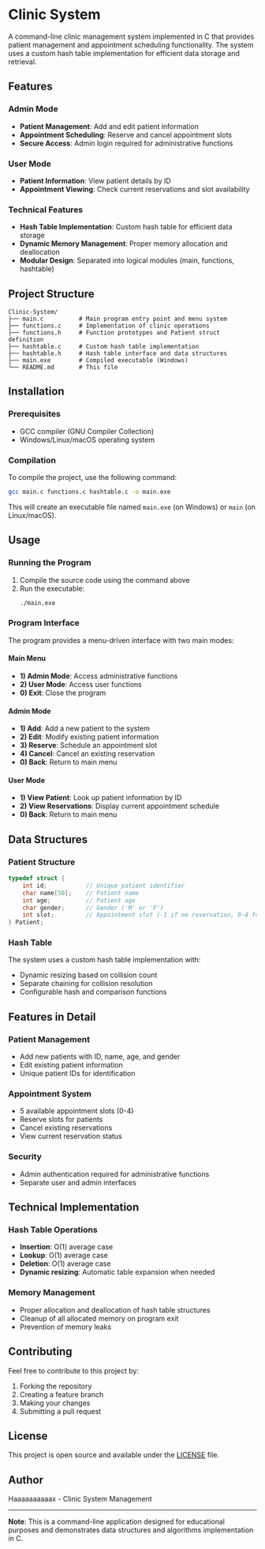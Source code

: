 # Clinic System

A command-line clinic management system implemented in C that provides patient management and appointment scheduling functionality. The system uses a custom hash table implementation for efficient data storage and retrieval.

## Features

### Admin Mode
- **Patient Management**: Add and edit patient information
- **Appointment Scheduling**: Reserve and cancel appointment slots
- **Secure Access**: Admin login required for administrative functions

### User Mode
- **Patient Information**: View patient details by ID
- **Appointment Viewing**: Check current reservations and slot availability

### Technical Features
- **Hash Table Implementation**: Custom hash table for efficient data storage
- **Dynamic Memory Management**: Proper memory allocation and deallocation
- **Modular Design**: Separated into logical modules (main, functions, hashtable)

## Project Structure

```
Clinic-System/
├── main.c          # Main program entry point and menu system
├── functions.c     # Implementation of clinic operations
├── functions.h     # Function prototypes and Patient struct definition
├── hashtable.c     # Custom hash table implementation
├── hashtable.h     # Hash table interface and data structures
├── main.exe        # Compiled executable (Windows)
└── README.md       # This file
```

## Installation

### Prerequisites
- GCC compiler (GNU Compiler Collection)
- Windows/Linux/macOS operating system

### Compilation

To compile the project, use the following command:

```bash
gcc main.c functions.c hashtable.c -o main.exe
```

This will create an executable file named `main.exe` (on Windows) or `main` (on Linux/macOS).

## Usage

### Running the Program

1. Compile the source code using the command above
2. Run the executable:
   ```bash
   ./main.exe
   ```

### Program Interface

The program provides a menu-driven interface with two main modes:

#### Main Menu
- **1) Admin Mode**: Access administrative functions
- **2) User Mode**: Access user functions
- **0) Exit**: Close the program

#### Admin Mode
- **1) Add**: Add a new patient to the system
- **2) Edit**: Modify existing patient information
- **3) Reserve**: Schedule an appointment slot
- **4) Cancel**: Cancel an existing reservation
- **0) Back**: Return to main menu

#### User Mode
- **1) View Patient**: Look up patient information by ID
- **2) View Reservations**: Display current appointment schedule
- **0) Back**: Return to main menu

## Data Structures

### Patient Structure
```c
typedef struct {
    int id;           // Unique patient identifier
    char name[50];    // Patient name
    int age;          // Patient age
    char gender;      // Gender ('M' or 'F')
    int slot;         // Appointment slot (-1 if no reservation, 0-4 for slots)
} Patient;
```

### Hash Table
The system uses a custom hash table implementation with:
- Dynamic resizing based on collision count
- Separate chaining for collision resolution
- Configurable hash and comparison functions

## Features in Detail

### Patient Management
- Add new patients with ID, name, age, and gender
- Edit existing patient information
- Unique patient IDs for identification

### Appointment System
- 5 available appointment slots (0-4)
- Reserve slots for patients
- Cancel existing reservations
- View current reservation status

### Security
- Admin authentication required for administrative functions
- Separate user and admin interfaces

## Technical Implementation

### Hash Table Operations
- **Insertion**: O(1) average case
- **Lookup**: O(1) average case
- **Deletion**: O(1) average case
- **Dynamic resizing**: Automatic table expansion when needed

### Memory Management
- Proper allocation and deallocation of hash table structures
- Cleanup of all allocated memory on program exit
- Prevention of memory leaks

## Contributing

Feel free to contribute to this project by:
1. Forking the repository
2. Creating a feature branch
3. Making your changes
4. Submitting a pull request

## License

This project is open source and available under the [LICENSE](LICENSE) file.

## Author

Haaaaaaaaaax - Clinic System Management

---

**Note**: This is a command-line application designed for educational purposes and demonstrates data structures and algorithms implementation in C.
